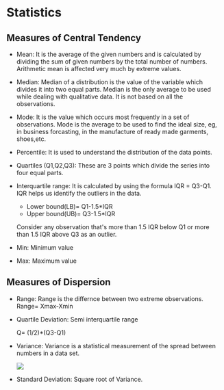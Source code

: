 # Statistics
 ## Measures of Central Tendency
 - Mean: It is the average of the given numbers and is calculated by dividing the sum of given numbers by the total number of numbers. Arithmetic mean is affected very much by extreme values.
 - Median: Median of a distribution is the value of the variable which divides it into two equal parts. Median is the only average to be used while dealing with qualitative data. It is not based on all the observations.
 - Mode: It is the value which occurs most frequently in a set of observations. Mode is the average to be used to find the ideal size, eg, in business forcasting, in the manufacture of ready made garments, shoes,etc. 
 - Percentile: It is used to understand the distribution of the data points.
 - Quartiles (Q1,Q2,Q3): These are 3 points which divide the series into four equal parts.
 - Interquartile range: It is calculated by using the formula IQR = Q3-Q1. IQR helps us identify the outliers in the data.
   * Lower bound(LB)= Q1-1.5*IQR
   * Upper bound(UB)= Q3-1.5*IQR
  
   
   Consider any observation that's more than 1.5 IQR below Q1 or more than 1.5 IQR above Q3 as an outlier.
 - Min: Minimum value
 - Max: Maximum value
## Measures of Dispersion
- Range: Range is the differnce between two extreme observations.
Range= Xmax-Xmin
- Quartile Deviation: Semi interquartile range

  Q= (1/2)*(Q3-Q1)

- Variance: Variance is a statistical measurement of the spread between numbers in a data set.

  ![](https://encrypted-tbn0.gstatic.com/images?q=tbn:ANd9GcSHW4RWGwuQewRp95IH0FEVXSulsOjwP85HYw&s)
- Standard Deviation: Square root of Variance.
